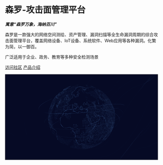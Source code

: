 # 森罗-攻击面管理平台

***寓意“森罗万象，海纳百川”***

森罗是一款强大的网络空间测绘、资产管理、漏洞扫描等全生命漏洞周期的综合攻击面管理平台，覆盖网络设备、IoT设备、系统软件、Web应用等各种漏洞。化繁为简，以一御百。

广泛适用于企业、政务、教育等多种安全检测场景

[<i class="iconfont icon-github"></i> 访问社区](https://github.com/Safe3/CVS)
[产品介绍 <i class="iconfont icon-down"></i>](#main)

<!-- background image -->
![](_media/2.png)

